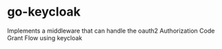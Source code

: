 # go-keycloak
Implements a middleware that can handle the oauth2 Authorization Code Grant Flow using keycloak
